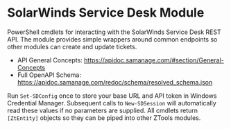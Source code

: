 # SolarWinds Service Desk Module

PowerShell cmdlets for interacting with the SolarWinds Service Desk REST API. The module provides simple wrappers around common endpoints so other modules can create and update tickets.

- API General Concepts: <https://apidoc.samanage.com/#section/General-Concepts>
- Full OpenAPI Schema: <https://apidoc.samanage.com/redoc/schema/resolved_schema.json>

Run `Set-SDConfig` once to store your base URL and API token in Windows Credential Manager. Subsequent calls to `New-SDSession` will automatically read these values if no parameters are supplied.
All cmdlets return `[ZtEntity]` objects so they can be piped into other ZTools modules.
